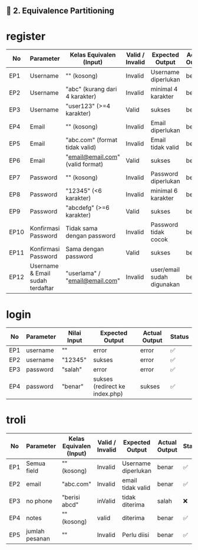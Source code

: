## 🧪 2. Equivalence Partitioning

# register

| No   | Parameter                        | Kelas Equivalen (Input)                                          | Valid / Invalid | Expected Output             | Actual Output      | Status |
| ---- | -------------------------------- | ---------------------------------------------------------------- | --------------- | --------------------------- | ------------------ | ------ |
  | EP1  | Username                         | "" (kosong)                                                      | Invalid         | Username diperlukan  | benar |    ✅    |
| EP2  | Username                         | "abc" (kurang dari 4 karakter)                                   | Invalid         | minimal 4 karakter   | benar |    ✅    |
| EP3  | Username                         | "user123" (>=4 karakter)                                         | Valid           | sukses                      | benar | ✅       |
| EP4  | Email                            | "" (kosong)                                                      | Invalid         | Email diperlukan     | benar |     ✅   |
| EP5  | Email                            | "abc.com" (format tidak valid)                                   | Invalid         | Email tidak valid    | benar |    ✅    |
| EP6  | Email                            | "email@email.com" (valid format)           | Valid           | sukses                      | benar |  ✅      |
| EP7  | Password                         | "" (kosong)                                                      | Invalid         | Password diperlukan  | benar |     ✅   |
| EP8  | Password                         | "12345" (<6 karakter)                                            | Invalid         | minimal 6 karakter   | benar |   ✅     |
| EP9  | Password                         | "abcdefg" (>=6 karakter)                                         | Valid           | sukses                      | benar  | ✅       |
| EP10 | Konfirmasi Password              | Tidak sama dengan password                                       | Invalid         | Password tidak cocok | benar |   ✅     |
| EP11 | Konfirmasi Password              | Sama dengan password                                             | Valid           | sukses                      | benar |✅        |
| EP12 | Username & Email sudah terdaftar | "userlama" / "email@email.com" | Invalid         | user/email sudah digunakan      | benar        |✅

# login
| No  | Parameter          | Nilai Input                       | Expected Output                | Actual Output | Status |
| --- | ------------------ | --------------------------------- | ------------------------------ | ------------- | ------ |
| EP1 | username |  ""                           | error                          | error         |  ✅     |
| EP2 | username | "12345" | sukses                          | error         | ✅      |
| EP3 | password |  "salah"              | error                          | error         | ✅      |
| EP4 |  password |  "benar"              | sukses (redirect ke index.php) | sukses        | ✅      |

# troli

| No   | Parameter                        | Kelas Equivalen (Input)                                          | Valid / Invalid | Expected Output             | Actual Output      | Status |
| ---- | -------------------------------- | ---------------------------------------------------------------- | --------------- | --------------------------- | ------------------ | ------ |
| EP1  | Semua field                         | "" (kosong)                                                      | Invalid         | Username diperlukan  | benar |    ✅    |
| EP2  | email                         | "abc.com"                                   | Invalid         | email tidak valid   | benar |    ✅    |
| EP3  | no phone                        | "berisi abcd"                                      | inValid           | tidak diterima                      | salah | ❌       |
| EP4  | notes                            | "" (kosong)                                                      | valid         | diterima     | benar |     ✅   |
| EP5  | jumlah pesanan                          | ""                                                      | Invalid         | Perlu diisi     | benar |     ✅   |
